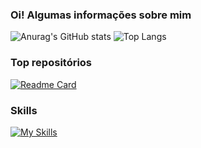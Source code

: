 ### Oi! Algumas informações sobre mim

![Anurag's GitHub stats](https://github-readme-stats.vercel.app/api?username=xkyurax&show_icons=true&theme=calm_pink&line_height=20)  ![Top Langs](https://github-readme-stats.vercel.app/api/top-langs/?username=xkyurax&layout=compact&theme=calm_pink&line_height=20)

### Top repositórios
[![Readme Card](https://github-readme-stats.vercel.app/api/pin/?username=xkyurax&repo=santander-dev-week-2023-api&theme=calm_pink)](https://github.com/xkyurax/santander-dev-week-2023-api)

### Skills
[![My Skills](https://skillicons.dev/icons?i=java,html,css,git,figma,ps,ai,ae,pr,&theme=dark)](https://skillicons.dev)







<!--
**xkyurax/xkyurax** is a ✨ _special_ ✨ repository because its `README.md` (this file) appears on your GitHub profile.

Here are some ideas to get you started:

- 🔭 I’m currently working on ...
- 🌱 I’m currently learning ...
- 👯 I’m looking to collaborate on ...
- 🤔 I’m looking for help with ...
- 💬 Ask me about ...
- 📫 How to reach me: ...
- 😄 Pronouns: ...
- ⚡ Fun fact: ...
-->

